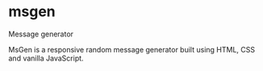 # msgen
Message generator 

MsGen is a responsive random message generator built using HTML, CSS and vanilla JavaScript.
